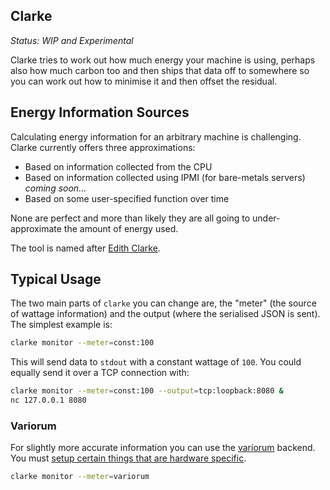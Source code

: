 Clarke
------

*Status: WIP and Experimental*

Clarke tries to work out how much energy your machine is using, perhaps also how much carbon too and then ships that data off to somewhere so you can work out how to minimise it and then offset the residual.

## Energy Information Sources

Calculating energy information for an arbitrary machine is challenging. Clarke currently offers three approximations:

 - Based on information collected from the CPU
 - Based on information collected using IPMI (for bare-metals servers) *coming soon...*
 - Based on some user-specified function over time

None are perfect and more than likely they are all going to under-approximate the amount of energy used.

The tool is named after [Edith Clarke](https://en.wikipedia.org/wiki/Edith_Clarke).

## Typical Usage

The two main parts of `clarke` you can change are, the "meter" (the source of wattage information) and the output (where the serialised JSON is sent). The simplest example is:

```sh
clarke monitor --meter=const:100
```

This will send data to `stdout` with a constant wattage of `100`. You could equally send it over a TCP connection with:

```sh
clarke monitor --meter=const:100 --output=tcp:loopback:8080 &
nc 127.0.0.1 8080
```

### Variorum

For slightly more accurate information you can use the [variorum](https://github.com/patricoferris/ocaml-variorum) backend. You must [setup certain things that are hardware specific](https://variorum.readthedocs.io/en/latest/HWArchitectures.html).

```sh
clarke monitor --meter=variorum
```
